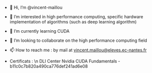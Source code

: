 - 👋 Hi, I’m @vincent-maillou
- 👀 I’m interested in high performance computing, specific hardware implementation of algorithms (such as deep learning algorithm)
- 🌱 I’m currently learning CUDA 
- 💞️ I’m looking to collaborate on the high performance computing field
- 📫 How to reach me : by mail at vincent.maillou@eleves.ec-nantes.fr

- Certificats : \n
DLI Center Nvidia CUDA Fundamentals - b11c0c7b820a490ca776def241ad6e08

<!---
vincent-maillou/vincent-maillou is a ✨ special ✨ repository because its `README.md` (this file) appears on your GitHub profile.
You can click the Preview link to take a look at your changes.
--->
